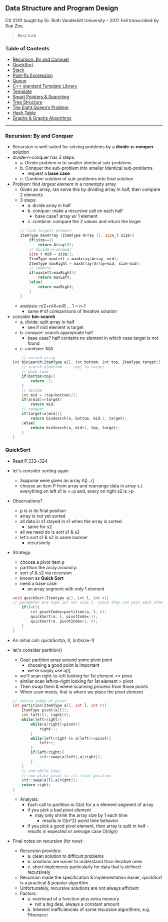 ## Data Structure and Program Design

CS 2201
taught by Dr. Roth
Vanderbilt University – 2017 Fall
transcribed by Xue Zou
 
> *Best luck*

### Table of Contents

- [Recursion: By and Conquer](#Recursion)
- [QuickSort](#QuickSort)
- [Stack]()
- [Post-fix Expression]()
- [Queue]()
- [C++ standard Template Library]()
- [Template]()
- [Smart Pointers & Searching]()
- [Tree Structure](#)
- [The Eight Queen’s Problem](#)
- [Hash Table](#)
- [Graphs & Graphs Algorithms](#)

---

### Recursion: By and Conquer

- Recursion is well suited for solving problems by a **divide-n-conquer** solution 
- divide-n-conquer has 3 steps:
    - a. Divide problem in to smaller identical sub-problems
    - b. Conquer the sub-problem into smaller identical sub-problems
        - request a **base case** 
    - c. Combine solution of sub-problems into final solution
- Problem: find *largest element* in a nonempty array
    - Given an array, ran solve this by dividing array in half, then compare 2 elements 
    - 3 steps:
        - a. divide array in half
        - b. conquer: make a recursive call on each half 
            - base case? array w/ 1 element
        - c. combine: compare the 2 values and return the larger
		```c++
		// find largest element
		ItemType maxArray (ItemType Array [], size_t size){
		    if(size==1)
		        return Array[0];
		    // divide-n-conquer
		    size_t mid = size/2;
		    ItemType maxLeft = maxArray(Array, mid);
		    ItemType maxRight = maxArray(Array+mid, size-mid);
		    // combine
		    if(maxLeft>maxRight){
		        return maxLeft;
		    }else{
		        return maxRight;
		    }
		}
		```
    - analysis: n/2+n/4+n/8 ... 1 = n-1
        - same # of comparisons of iterative solution 
- consider **bin-search**
    - a. divide: split array in half
        - see if mid element is target
    - b. conquer: search appropriate half
        - base case? half contains no element in which case target is not found
    - c. combine: N/A
	```c++
    	// sorted array
	int binSearch(ItemType a[], int bottom, int top, ItemType target){
	    // search a[bottom ... top] to target
	    // base case
	    if(bottom>top){
	        return -1;
	    }
	    // divide
	    int mid = (top+bottom)/2;
	    if(a[mid]==target)
	        return mid;
	    // conquer
	    if(target<a[mid]){
	        return binSearch(a, bottom, mid-1, target);
	    }else{
	        return binSearch(a, mid+1, top, target);
	    }
	}
	```

### QuickSort

- Read P.333~324
- let's consider sorting again
    - Suppose were given an array A[l...r]
    - choose an item P from array and rearrange data in array s.t. everything on left s1 is <=p and, every on right s2 is >p
- Observations?
    - p is in its final position
    - array is not yet sorted
    - all data in s1 stayed in s1 when the array is sorted
         - same for s2
    - all we need do is sort s1 & s2
    - let's sort s1 & s2 in same manner
         - recursively
- Strategy:
    - choose a pivot item p
    - partition the array around p
    - sort s1 & s2 via recursion
    - known as **Quick Sort**
    - need a base case
         - an array segment with only 1 element
    
	```c++
	void quickSort(Itemtype a[], int l, int r){
	// parameter are type int not size_t, since they can pass each other
	    if(l<r){
	        int pivotIndex=partition(a, l, r);
	        quickSort(a, l, pivotIndex-1);
	        quickSort(a, pivotIndex+1, r);
	    }
	}
	```

- An initial call: quickSort(a, 0, (int)size-1)
- let's consider partition()
    - Goal: partition array around some pivot point
        - choosing a good point is important
        - we're simply use a[l]
    - we'll scan right-to-left looking for 1st element <= pivot
    - similar scan left-to-right looking for 1st element > pivot
    - Then swap them & where scanning process from those points
    - When scan meets, that is where we place the pivot element

	```c++
	// return index of pivot
	int partition(ItemType a[], int l, int r){
	    ItemType pivot(a[l]);
	    int left(l), right(r);
	    while(left<right){
	        while(a[right]>pivot){
	            right--;
	        }
	        while(left<right && a[left]<=pivot){
	            left++;
	        }
	        if(left<right){
	            std::swap(a[left],a[right]);
	        }
	    }
	    // end while loop
	    // now place pivot in its final position
	    std::swap(a[l],a[right]);
	    return right;
	}
	```

    - Analysis:
        - Each call to partition is O(n) for a n element segment of array
        - if you pick a bad pivot element
            - may only shrink the array size by 1 each time
                - results in O(n^2) worst time behavior
        - if you pick a good pivot element, then array is split in helf
                - results in expected or average case O(nlgn)

- Final notes on recursion (for now):
    - Recursion provides:
        - a. clean solution to difficult problems
        - b. solutions are easier to understand than iterative ones
        - c. short implements particularly for data that is defined recursively
    - Recursion made the specification & implementation easier, quickSort is a practical & popular algorithm
    - Unfortunately, recursive solutions are not always efficient
    - Factors:
        - a. overhead of a function plus extra memory
            - not a big deal, always a constant amount
        - b. Inherent inefficiencies of some recursive algorithms, e.g. Fibonacci
